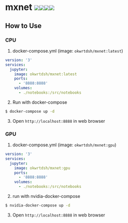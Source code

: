 # mxnet [![](https://img.shields.io/docker/stars/okwrtdsh/mxnet.svg)![](https://img.shields.io/docker/pulls/okwrtdsh/mxnet.svg)![](https://img.shields.io/docker/automated/okwrtdsh/mxnet.svg)![](https://img.shields.io/docker/build/okwrtdsh/mxnet.svg)](https://hub.docker.com/r/okwrtdsh/mxnet/)
## How to Use

### CPU
1. docker-compose.yml (image: `okwrtdsh/mxnet:latest`)

```yml
version: '3'
services:
  jupyter:
    image: okwrtdsh/mxnet:latest
    ports:
      - '8888:8888'
    volumes:
      - ./notebooks:/src/notebooks
```

2. Run with docker-compose

```bash
$ docker-compose up -d
```

3. Open `http://localhost:8888` in web browser

### GPU
1. docker-compose.yml (image: `okwrtdsh/mxnet:gpu`)

```yml
version: '3'
services:
  jupyter:
    image: okwrtdsh/mxnet:gpu
    ports:
      - '8888:8888'
    volumes:
      - ./notebooks:/src/notebooks
```

2. run with nvidia-docker-compose

```bash
$ nvidia-docker-compose up -d
```

3. Open `http://localhost:8888` in web browser
